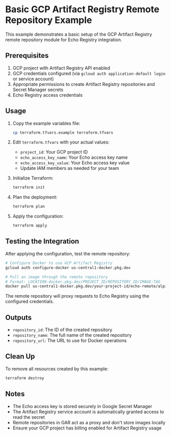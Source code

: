 # Basic GCP Artifact Registry Remote Repository Example

This example demonstrates a basic setup of the GCP Artifact Registry remote repository module for Echo Registry integration.

## Prerequisites

1. GCP project with Artifact Registry API enabled
2. GCP credentials configured (via `gcloud auth application-default login` or service account)
3. Appropriate permissions to create Artifact Registry repositories and Secret Manager secrets
4. Echo Registry access credentials

## Usage

1. Copy the example variables file:
   ```bash
   cp terraform.tfvars.example terraform.tfvars
   ```

2. Edit `terraform.tfvars` with your actual values:
   - `project_id`: Your GCP project ID
   - `echo_access_key_name`: Your Echo access key name
   - `echo_access_key_value`: Your Echo access key value
   - Update IAM members as needed for your team

3. Initialize Terraform:
   ```bash
   terraform init
   ```

4. Plan the deployment:
   ```bash
   terraform plan
   ```

5. Apply the configuration:
   ```bash
   terraform apply
   ```

## Testing the Integration

After applying the configuration, test the remote repository:

```bash
# Configure Docker to use GCP Artifact Registry
gcloud auth configure-docker us-central1-docker.pkg.dev

# Pull an image through the remote repository
# Format: LOCATION-docker.pkg.dev/PROJECT_ID/REPOSITORY_ID/IMAGE:TAG
docker pull us-central1-docker.pkg.dev/your-project-id/echo-remote/alpine:latest
```

The remote repository will proxy requests to Echo Registry using the configured credentials.

## Outputs

- `repository_id`: The ID of the created repository
- `repository_name`: The full name of the created repository
- `repository_url`: The URL to use for Docker operations

## Clean Up

To remove all resources created by this example:

```bash
terraform destroy
```

## Notes

- The Echo access key is stored securely in Google Secret Manager
- The Artifact Registry service account is automatically granted access to read the secret
- Remote repositories in GAR act as a proxy and don't store images locally
- Ensure your GCP project has billing enabled for Artifact Registry usage 